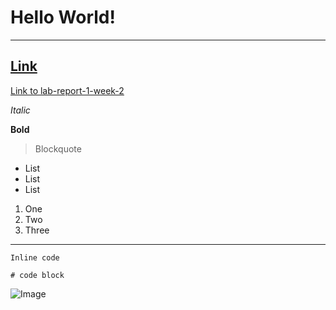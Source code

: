 # Hello World!

---

## [Link](https://thanhnhanlam.github.io/cse15l-lab-reports/newFile.html)
[Link to lab-report-1-week-2](lab-report-1-week-2.md)

*Italic*

__Bold__

> Blockquote

* List
* List
* List

1. One
2. Two
3. Three
***
`Inline code`

```
# code block

```

![Image][1]

[1]:https://commonmark.org/help/images/favicon.png
